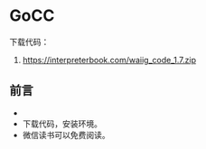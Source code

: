 # GoCC

下载代码：
1. https://interpreterbook.com/waiig_code_1.7.zip

## 前言
- 
- 下载代码，安装环境。
- 微信读书可以免费阅读。
